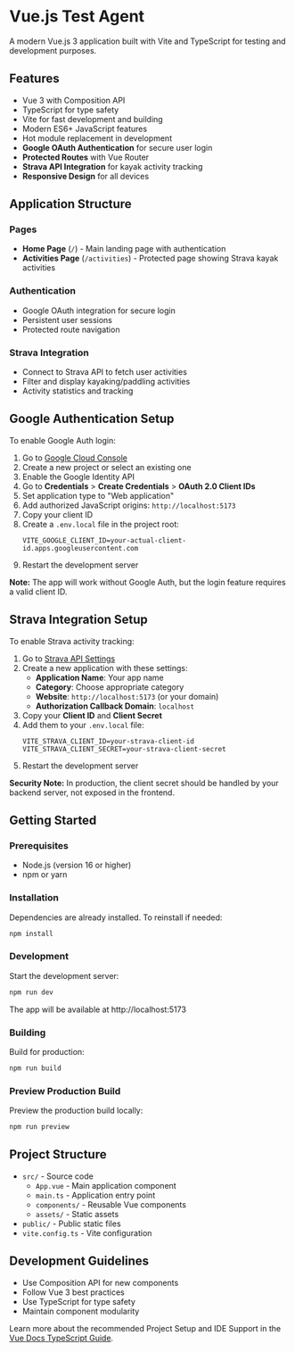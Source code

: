 # Vue.js Test Agent

A modern Vue.js 3 application built with Vite and TypeScript for testing and development purposes.

## Features

- Vue 3 with Composition API
- TypeScript for type safety
- Vite for fast development and building
- Modern ES6+ JavaScript features
- Hot module replacement in development
- **Google OAuth Authentication** for secure user login
- **Protected Routes** with Vue Router
- **Strava API Integration** for kayak activity tracking
- **Responsive Design** for all devices

## Application Structure

### Pages
- **Home Page** (`/`) - Main landing page with authentication
- **Activities Page** (`/activities`) - Protected page showing Strava kayak activities

### Authentication
- Google OAuth integration for secure login
- Persistent user sessions
- Protected route navigation

### Strava Integration
- Connect to Strava API to fetch user activities
- Filter and display kayaking/paddling activities
- Activity statistics and tracking

## Google Authentication Setup

To enable Google Auth login:

1. Go to [Google Cloud Console](https://console.cloud.google.com/)
2. Create a new project or select an existing one
3. Enable the Google Identity API
4. Go to **Credentials** > **Create Credentials** > **OAuth 2.0 Client IDs**
5. Set application type to "Web application"
6. Add authorized JavaScript origins: `http://localhost:5173`
7. Copy your client ID
8. Create a `.env.local` file in the project root:
   ```
   VITE_GOOGLE_CLIENT_ID=your-actual-client-id.apps.googleusercontent.com
   ```
9. Restart the development server

**Note:** The app will work without Google Auth, but the login feature requires a valid client ID.

## Strava Integration Setup

To enable Strava activity tracking:

1. Go to [Strava API Settings](https://www.strava.com/settings/api)
2. Create a new application with these settings:
   - **Application Name**: Your app name
   - **Category**: Choose appropriate category
   - **Website**: `http://localhost:5173` (or your domain)
   - **Authorization Callback Domain**: `localhost`
3. Copy your **Client ID** and **Client Secret**
4. Add them to your `.env.local` file:
   ```
   VITE_STRAVA_CLIENT_ID=your-strava-client-id
   VITE_STRAVA_CLIENT_SECRET=your-strava-client-secret
   ```
5. Restart the development server

**Security Note:** In production, the client secret should be handled by your backend server, not exposed in the frontend.

## Getting Started

### Prerequisites
- Node.js (version 16 or higher)
- npm or yarn

### Installation
Dependencies are already installed. To reinstall if needed:
```bash
npm install
```

### Development
Start the development server:
```bash
npm run dev
```
The app will be available at http://localhost:5173

### Building
Build for production:
```bash
npm run build
```

### Preview Production Build
Preview the production build locally:
```bash
npm run preview
```

## Project Structure

- `src/` - Source code
  - `App.vue` - Main application component
  - `main.ts` - Application entry point
  - `components/` - Reusable Vue components
  - `assets/` - Static assets
- `public/` - Public static files
- `vite.config.ts` - Vite configuration

## Development Guidelines

- Use Composition API for new components
- Follow Vue 3 best practices
- Use TypeScript for type safety
- Maintain component modularity

Learn more about the recommended Project Setup and IDE Support in the [Vue Docs TypeScript Guide](https://vuejs.org/guide/typescript/overview.html#project-setup).
